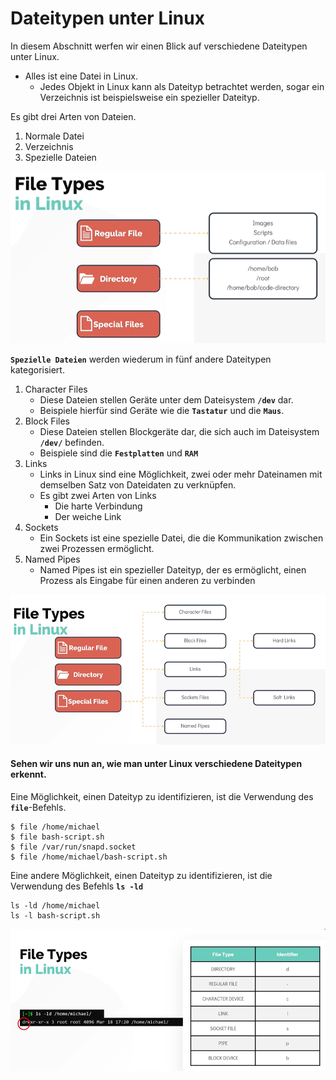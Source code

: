 # Dateitypen unter Linux

In diesem Abschnitt werfen wir einen Blick auf verschiedene Dateitypen unter Linux.
- Alles ist eine Datei in Linux.
   - Jedes Objekt in Linux kann als Dateityp betrachtet werden, sogar ein Verzeichnis ist beispielsweise ein spezieller Dateityp.

Es gibt drei Arten von Dateien.
1. Normale Datei
1. Verzeichnis
1. Spezielle Dateien

![Dateitypen](../../images/file-types.PNG)

**`Spezielle Dateien`** werden wiederum in fünf andere Dateitypen kategorisiert.
1. Character Files
    - Diese Dateien stellen Geräte unter dem Dateisystem **`/dev`** dar.
    - Beispiele hierfür sind Geräte wie die **`Tastatur`** und die **`Maus`**.
1. Block Files
    - Diese Dateien stellen Blockgeräte dar, die sich auch im Dateisystem **`/dev/`** befinden.
    - Beispiele sind die **`Festplatten`** und **`RAM`**
1. Links
    - Links in Linux sind eine Möglichkeit, zwei oder mehr Dateinamen mit demselben Satz von Dateidaten zu verknüpfen.
    - Es gibt zwei Arten von Links
      - Die harte Verbindung
      - Der weiche Link
1. Sockets
    - Ein Sockets ist eine spezielle Datei, die die Kommunikation zwischen zwei Prozessen ermöglicht.
1. Named Pipes
    - Named Pipes ist ein spezieller Dateityp, der es ermöglicht, einen Prozess als Eingabe für einen anderen zu verbinden

![Dateitypen1](../../images/file-types1.PNG)

#### Sehen wir uns nun an, wie man unter Linux verschiedene Dateitypen erkennt.

Eine Möglichkeit, einen Dateityp zu identifizieren, ist die Verwendung des **`file`**-Befehls.
```
$ file /home/michael
$ file bash-script.sh
$ file /var/run/snapd.socket
$ file /home/michael/bash-script.sh
```

Eine andere Möglichkeit, einen Dateityp zu identifizieren, ist die Verwendung des Befehls **`ls -ld`**
```
ls -ld /home/michael
ls -l bash-script.sh
```
![Dateitypen2](../../images/file-types2.PNG)
